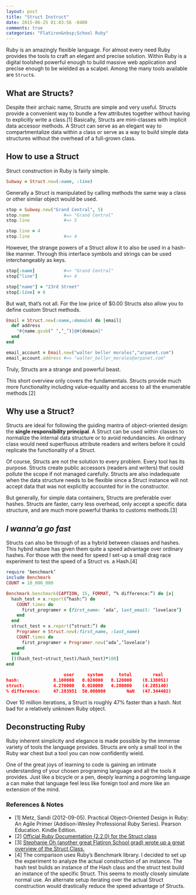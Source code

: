 ```yaml
---
layout: post
title: "Struct Instruct"
date: 2015-06-25 01:03:56 -0400
comments: true
categories: "Flatiron&nbsp;School Ruby"
---
```


Ruby is an amazingly flexible language. For almost every need Ruby provides the tools to craft an elegant and precise solution. Within Ruby is a digital toolshed powerful enough to build massive web application and precise enough to be wielded as a scalpel. Among the many tools available are `Struct`s. 

## What are Structs?
Despite their archaic name, Structs are simple and very useful. Structs provide a convenient way to bundle a few attributes together without having to explicitly write a class.[1] Basically, Structs are mini-classes with implicit data accessor methods. A Struct can serve as an elegant way to compartmentalize data within a class or serve as a way to build simple data structures without the overhead of a full-grown class.
    
## How to use a Struct
Struct construction in Ruby is fairly simple.
```ruby
Subway = Struct.new(:name, :line)
```
Generally a Struct is manipulated by calling methods the same way a class or other similar object would be used.
```ruby
stop = Subway.new("Grand Central", 5)
stop.name             #=> "Grand Central"
stop.line             #=> 5

stop.line = 4
stop.line             #=> 4
```
However, the strange powers of a Struct allow it to also be used  in a hash-like manner. Through this interface symbols and strings can be used interchangeably as keys. 
```ruby
stop[:name]           #=> "Grand Central"
stop["line"]          #=> 4

stop["name"] = "23rd Street"
stop[:line] = 6

```
But wait, that’s not all. For the low price of $0.00 Structs also allow you to define custom Struct methods.
```ruby
Email = Struct.new(:name,:domain) do |email|
  def address
    "#{name.gsub(‘ ‘,’_’)}@#{domain}"
  end
end

email_account = Email.new("walter beller morales","arpanet.com")
email_account.address #=> "walter_beller_morales@arpanet.com"
```
Truly, Structs are a strange and powerful beast.

This short overview only covers the fundamentals. Structs provide much more functionality including value-equality and access to all the enumerable methods.[2] 


## Why use a Struct?
Structs are ideal for following the guiding mantra of object-oriented design: the **single responsibility principal**. A Struct can be used within classes to normalize the internal data structure or to avoid redundancies. An ordinary class would need superfluous attribute readers and writers before it could replicate the functionality of a Struct. 

Of course, Structs are not the solution to every problem. Every tool has its purpose. Structs create public accessors (readers and writers) that could pollute the scope if not managed carefully. Structs are also indadequate when the data structure needs to be flexible since a Struct instance will not accept data that was not explicitly accounted for in the constructor. 

But generally, for simple data containers, Structs are preferable over hashes. Structs are faster, carry less overhead, only accept a specific data structure, and are much more powerful thanks to customs methods.[3]


## *I wanna’a go fast*
Structs can also be through of as a hybrid  between classes and hashes. This hybird nature has given them quite a speed advantage over ordinary hashes. For those with the need for speed I set-up a small drag race experiment to test the speed of a Struct vs. a Hash.[4]

```ruby
require ‘benchmark’
include Benchmark
COUNT = 10_000_000

Benchmark.benchmark(CAPTION, 15, FORMAT, “% difference:”) do |x|
  hash_test = x.report(“hash:”) do
    COUNT.times do
      first_programer = {first_name: ‘ada’, last_email: ‘lovelace’}
    end
  end
  struct_test = x.report(“struct:”) do 
    Programer = Struct.new(:first_name, :last_name)
    COUNT.times do
      first_programer = Programer.new(‘ada’,’lovelace’)
    end 
  end
  [((hash_test-struct_test)/hash_test)*100]
end
```

```json
                      user     system      total        real
hash:             8.100000   0.020000   8.120000    (8.138051)
struct:           4.270000   0.010000   4.280000    (4.285140)
% difference:     47.283951  50.000000        NaN   (47.344402)
```

Over 10 million iterations, a Struct is roughly 47% faster than a hash. Not bad for a relatively unknown Ruby object. 

## Deconstructing Ruby
Ruby inherent simplicity and elegance is made possible by the immense variety of tools the language provides. Structs are only a small tool in the Ruby war chest but a tool you can now confidently wield.  

One of the great joys of learning to code is gaining an intimate understanding of your chosen programing language and all the tools it provides. Just like a bicycle or a pen, deeply learning  a pogroming language a can make that language feel less like foreign tool and more like an extension of the mind. 

### References & Notes

- [1] Metz, Sandi (2012-09-05). Practical Object-Oriented Design in Ruby: An Agile Primer (Addison-Wesley Professional Ruby Series). Pearson Education. Kindle Edition. 
- [2] [Official Ruby Documentation (2.2.0) for the Struct class](http://ruby-doc.org/core-2.2.0/Struct.html)
- [3] [Stephanie Oh (another great Flatiron School grad) wrote up a great overview of the Struct Class.](http://stephaniehoh.github.io/blog/2013/12/28/the-ruby-struct-class/) 
- [4] The comparison uses Ruby’s Benchmark library. I decided to set up the experiment to analyze the actual construction of an instance. The hash test builds an instance of the Hash class and the struct test build an instance of the specific Struct. This seems to mostly closely simulate normal use. An alternate setup iterating over the actual Struct construction would drastically reduce the speed advantage of Structs. 

